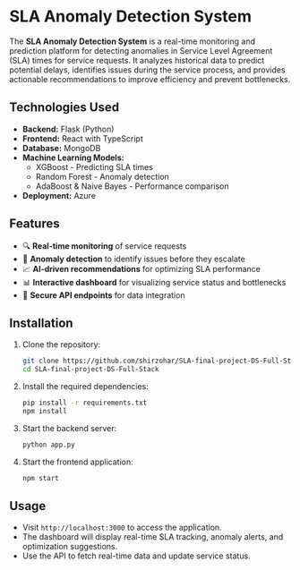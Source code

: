 # SLA Anomaly Detection System

The **SLA Anomaly Detection System** is a real-time monitoring and prediction platform for detecting anomalies in Service Level Agreement (SLA) times for service requests. It analyzes historical data to predict potential delays, identifies issues during the service process, and provides actionable recommendations to improve efficiency and prevent bottlenecks.

## Technologies Used

- **Backend:** Flask (Python)
- **Frontend:** React with TypeScript
- **Database:** MongoDB
- **Machine Learning Models:**
  - XGBoost - Predicting SLA times
  - Random Forest - Anomaly detection
  - AdaBoost & Naive Bayes - Performance comparison
- **Deployment:** Azure

## Features

- 🔍 **Real-time monitoring** of service requests
- 🚀 **Anomaly detection** to identify issues before they escalate
- 📈 **AI-driven recommendations** for optimizing SLA performance
- 📊 **Interactive dashboard** for visualizing service status and bottlenecks
- 🔐 **Secure API endpoints** for data integration

## Installation

1. Clone the repository:
   ```bash
   git clone https://github.com/shirzohar/SLA-final-project-DS-Full-Stack.git
   cd SLA-final-project-DS-Full-Stack
   ```

2. Install the required dependencies:
   ```bash
   pip install -r requirements.txt
   npm install
   ```

3. Start the backend server:
   ```bash
   python app.py
   ```

4. Start the frontend application:
   ```bash
   npm start
   ```

## Usage

- Visit `http://localhost:3000` to access the application.
- The dashboard will display real-time SLA tracking, anomaly alerts, and optimization suggestions.
- Use the API to fetch real-time data and update service status.
